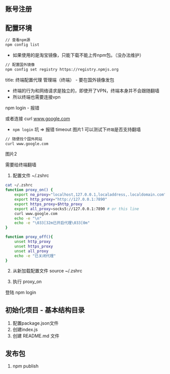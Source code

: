 
## 账号注册


## 配置环境
```sh
// 查看npm源
npm config list
```
- 如果使用的是淘宝镜像，只能下载不能上传npm包。（没办法维护）
```sh
// 配置国外镜像
npm config set registry https://registry.npmjs.org
```


title: 终端配置代理
管理端（终端） - 要在国外镜像发包
- 终端的行为和网络请求是独立的，即使开了VPN，终端本身并不会跟随翻墙
- 所以终端也需要连接vpn

npm login - 报错

或者连接 curl www.google.com


- `npm login` 坑 => 报错 timeout
图片1
可以测试下`终端`是否支持翻墙
```sh
// 随便找个国外网站
curl www.google.com
```
图片2

需要给终端翻墙
1. 配置文件 ~/.zshrc
```sh
cat ~/.zshrc
function proxy_on() {
    export no_proxy="localhost,127.0.0.1,localaddress,.localdomain.com"
    export http_proxy="http://127.0.0.1:7890"
    export https_proxy=$http_proxy
    export all_proxy=socks5://127.0.0.1:7890 # or this line
    curl www.google.com
    echo -e "\n"
    echo -e "\033[32m已开启代理\033[0m"
}

function proxy_off(){
    unset http_proxy
    unset https_proxy
    unset all_proxy
    echo -e "已关闭代理"
}
```

2. 从新加载配置文件 source ~/.zshrc

3. 执行 proxy_on


登陆 npm login


## 初始化项目 - 基本结构目录
1. 配置package.json文件
2. 创建index.js
4. 创建 README.md 文件


## 发布包
1. npm publish
